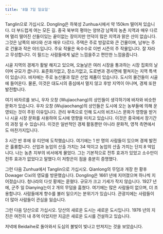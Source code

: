 ```yaml
---
title: '8월 7일 일요일'
---
```

Tanglin으로 가십시오. Dongling은 하북성 Zunhua시에서 약 150km 떨어져 있습니다. 더 부드럽게 여는 모든 길. 중국 북부의 평야는 양쯔강 남쪽의 농촌 지역과 매우 다르며 멀리 떨어진 산들이있는 끝이없는 장이지만 언덕이 많은 지역과 맑은 산이 없습니다. 그것은 남쪽의 바다와 산과 매우 다르다. 주택은 주로 방갈로와 큰 건물이며, 남부는 주로 건물과 작은 야드입니다. 주요 작물은 옥수수로 이번 시즌의 주 작물입니다. 잘 자라고 무성합니다. 이 필드는 사람들에게 넓은 느낌을주고 편안한 느낌을줍니다.

시골 지역의 경제가 활발 해지고 있으며, 오늘날은 여러 시장을 통과하는 시장 집회의 날이며 규모가 큽니다. 표준화가없고, 장소가없고, 도로변과 경사면에 펼쳐지는 지역 특색이 있습니다. 바자에는 주로 농산물과 많은 산업 제품이 있습니다. 도시의 물건들이 시골에 들어온다. 물론, 이것은 대도시의 중심에서 멀지 않고 후방 지역이 아니며, 경제 또한 발전합니다.

여기 바자르를 보니, 우자 오창 (Wujiaochang)의 상인들이 생각하기에 바자와 비슷한 문화가 있습니다. 우자 오창 (Wujiaochang)의 상인들은 도시에 오는 농부들에 의해 운영되는 것이 주된 이유입니다. 관리 부족으로 인해 도시의 비즈니스 문화가 영향을 받거나 시골 시장 문화를 사용하여 도시에 영향을 미치고 있습니다. 이것은 중국에서 장기간의 과정 일 수 있습니다. 이것은 일반적인 경제 활동뿐만 아니라 문화적, 영적 측면에서도 마찬가지입니다.

3 시간 반 후에 유 티안에 도착했습니다. 여기에는 1 만 명의 사람들이 있으며 경제 발전은 훌륭합니다. 산업과 농업의 산출 가치는 34 억이고 농업의 산출 가치는 단지 8 억입니다. 나는 농촌 지부의 비서에게 물었다. 그는 기본적으로 전투 효과가 있었고 소수만이 전투 효과가 없었다고 말했다.이 저항은이 점을 충분히 증명했다.

그런 다음 Zunhua에서 Tanglin으로 가십시오. Qianlong의 무덤과 개장 한 황후 Dowager Cixi의 영묘를 방문했습니다. Dongling은 1661 년에 지어졌으며 하나씩 지어졌습니다. 청나라의 다섯 황제는 묻혔다. 규모가 크고 기세가 작지 않습니다. 1927 년에, 군주 일 Dianying는이 2 개의 무덤을 훔쳤다. 여기에는 많은 사람들이 없으며, 더 조용합니다. 사람들에게 향수를 불러 일으키는 분위기가 있습니다. 관광지에는 사람들이 더 많아 사람들이 관심을 잃습니다.

그런 다음 당산으로 가십시오. 당산의 새로운 도시는 새로운 도시입니다. 1976 년의 지진은 여전히 ​​내 추억 이었지만 지금은 새로운 도시를 건설하고 있습니다.

저녁에 Beidaihe로 돌아와서 도심의 불빛이 빛나고 만져지는 것을 보았습니다.

